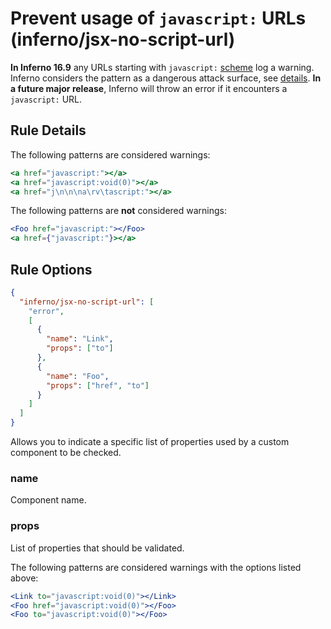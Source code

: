 # Prevent usage of `javascript:` URLs (inferno/jsx-no-script-url)

**In Inferno 16.9** any URLs starting with `javascript:` [scheme](https://wiki.whatwg.org/wiki/URL_schemes#javascript:_URLs) log a warning.
Inferno considers the pattern as a dangerous attack surface, see [details](https://infernojs.org/blog/2019/08/08/inferno-v16.9.0.html#deprecating-javascript-urls).
**In a future major release**, Inferno will throw an error if it encounters a `javascript:` URL.

## Rule Details

The following patterns are considered warnings:

```jsx
<a href="javascript:"></a>
<a href="javascript:void(0)"></a>
<a href="j\n\n\na\rv\tascript:"></a>
```

The following patterns are **not** considered warnings:

```jsx
<Foo href="javascript:"></Foo>
<a href={"javascript:"}></a>
```

## Rule Options
```json
{
  "inferno/jsx-no-script-url": [
    "error",
    [
      {
        "name": "Link",
        "props": ["to"]
      },
      {
        "name": "Foo",
        "props": ["href", "to"]
      }
    ]
  ]
}
```

Allows you to indicate a specific list of properties used by a custom component to be checked.

### name
Component name.

### props
List of properties that should be validated.

The following patterns are considered warnings with the options listed above:

```jsx
<Link to="javascript:void(0)"></Link>
<Foo href="javascript:void(0)"></Foo>
<Foo to="javascript:void(0)"></Foo>
```
